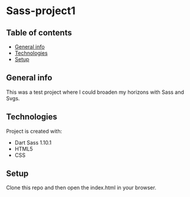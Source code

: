 # Sass-project1

## Table of contents
* [General info](#general-info)
* [Technologies](#technologies)
* [Setup](#setup)


## General info
This was a test project where I could broaden my horizons with Sass and Svgs.
	
## Technologies
Project is created with:
* Dart Sass 1.10.1
* HTML5
* CSS

	
## Setup
Clone this repo and then open the index.html in your browser.
